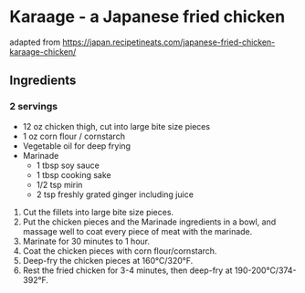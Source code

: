 # Karaage - a Japanese fried chicken
adapted from https://japan.recipetineats.com/japanese-fried-chicken-karaage-chicken/

## Ingredients 
### 2 servings
- 12 oz chicken thigh, cut into large bite size pieces 
- 1 oz corn flour / cornstarch
- Vegetable oil for deep frying
- Marinade
    - 1 tbsp soy sauce
    - 1 tbsp cooking sake
    - 1/2 tsp mirin
    - 2 tsp freshly grated ginger including juice

1. Cut the fillets into large bite size pieces.
2. Put the chicken pieces and the Marinade ingredients in a bowl, and massage well to coat every piece of meat with the marinade.
3. Marinate for 30 minutes to 1 hour.
4. Coat the chicken pieces with corn flour/cornstarch.
5. Deep-fry the chicken pieces at 160°C/320°F.
6. Rest the fried chicken for 3-4 minutes, then deep-fry at 190-200°C/374-392°F.